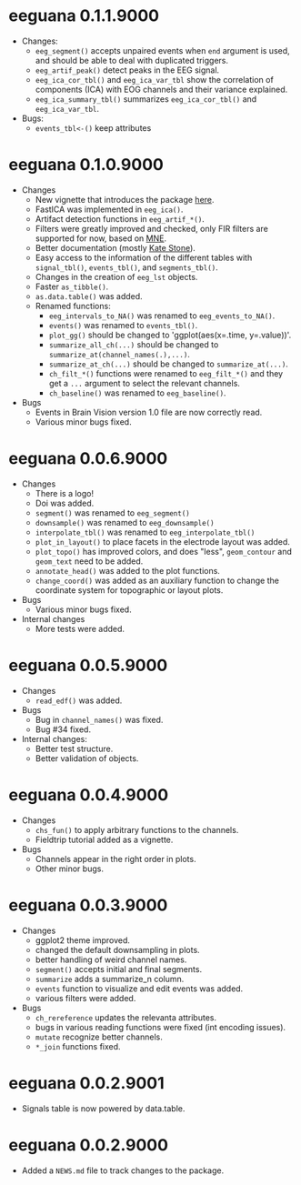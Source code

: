 # eeguana 0.1.1.9000
  - Changes:
       - `eeg_segment()` accepts unpaired events when `end` argument is used, and should be able to deal with duplicated triggers.
       - `eeg_artif_peak()` detect peaks in the EEG signal.
       - `eeg_ica_cor_tbl()` and `eeg_ica_var_tbl` show the correlation of components (ICA) with EOG channels and their variance explained.
       - `eeg_ica_summary_tbl()` summarizes `eeg_ica_cor_tbl()` and `eeg_ica_var_tbl`.
  - Bugs:
      - `events_tbl<-()` keep attributes
      
# eeguana 0.1.0.9000
  - Changes
      - New vignette that introduces the package [here](https://bnicenboim.github.io/eeguana/articles/intro.html).
      - FastICA was implemented in `eeg_ica()`.
      - Artifact detection functions in `eeg_artif_*()`.
      - Filters were greatly improved and checked, only FIR filters are supported for now, based on [MNE](https://www.martinos.org/mne).
      - Better documentation (mostly [Kate Stone](https://github.com/auskate)).
      - Easy access to the information of the different tables with `signal_tbl()`, `events_tbl()`, and `segments_tbl()`.
      - Changes in the creation of `eeg_lst` objects.
      - Faster `as_tibble()`.
      - `as.data.table()` was added.
      - Renamed functions:
          + `eeg_intervals_to_NA()` was renamed to `eeg_events_to_NA()`.
          + `events()` was renamed to `events_tbl()`.
          + `plot_gg()` should be changed to 'ggplot(aes(x=.time, y=.value))'.
          + `summarize_all_ch(...)` should be changed to `summarize_at(channel_names(.),...)`.
          + `summarize_at_ch(...)` should be changed to `summarize_at(...)`.
          + `ch_filt_*()` functions were renamed to `eeg_filt_*()` and they get a `...` argument to select the relevant channels.
          + `ch_baseline()` was renamed to `eeg_baseline()`.
   - Bugs
      - Events in Brain Vision version 1.0 file are now correctly read. 
      - Various minor bugs fixed.
     
# eeguana 0.0.6.9000
  - Changes
      - There is a logo!
      - Doi was added.
      - `segment()` was renamed to `eeg_segment()`
      - `downsample()` was renamed to `eeg_downsample()`
      - `interpolate_tbl()` was renamed to `eeg_interpolate_tbl()`
      - `plot_in_layout()` to place facets in the electrode layout was added.
      - `plot_topo()` has improved colors, and does "less", `geom_contour` and `geom_text` need to be added.
      - `annotate_head()` was added to the plot functions.
      - `change_coord()` was added as an auxiliary function to change the coordinate system for topographic or layout plots.
  - Bugs
      - Various minor bugs fixed.
  - Internal changes
      - More tests were added.
    
# eeguana 0.0.5.9000
 - Changes
      - `read_edf()` was added.
 - Bugs
      - Bug in `channel_names()` was fixed.
      - Bug  #34 fixed.
 - Internal changes:
      - Better test structure.
      - Better validation of objects.  

# eeguana 0.0.4.9000
 - Changes
      - `chs_fun()` to apply arbitrary functions to the channels.
      - Fieldtrip tutorial added as a vignette.
 - Bugs
      - Channels appear in the right order in plots.
      - Other minor bugs.

# eeguana 0.0.3.9000
 - Changes
      - ggplot2 theme improved.
      - changed the default downsampling in plots.
      - better handling of weird channel names.
      - `segment()` accepts initial and final segments.
      - `summarize` adds a summarize_n column.
      - `events` function to visualize and edit events was added.
      - various filters were added.
 - Bugs
      - `ch_rereference` updates the relevanta attributes.
      - bugs in various reading functions were fixed (int encoding issues).
      - `mutate` recognize better channels.
      - `*_join` functions fixed.
   
# eeguana 0.0.2.9001

- Signals table is now powered by data.table.


# eeguana 0.0.2.9000

* Added a `NEWS.md` file to track changes to the package.
